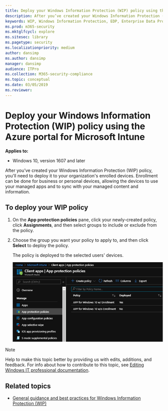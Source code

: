 ```yaml
---
title: Deploy your Windows Information Protection (WIP) policy using the Azure portal for Microsoft Intune (Windows 10)
description: After you’ve created your Windows Information Protection (WIP) policy, you'll need to deploy it to your organization's enrolled devices.
keywords: WIP, Windows Information Protection, EDP, Enterprise Data Protection, Intune
ms.prod: m365-security
ms.mktglfcycl: explore
ms.sitesec: library
ms.pagetype: security
ms.localizationpriority: medium
author: dansimp
ms.author: dansimp
manager: dansimp
audience: ITPro
ms.collection: M365-security-compliance
ms.topic: conceptual
ms.date: 03/05/2019
ms.reviewer: 
---
```


# Deploy your Windows Information Protection (WIP) policy using the Azure portal for Microsoft Intune

**Applies to:**

- Windows 10, version 1607 and later

After you’ve created your Windows Information Protection (WIP) policy, you'll need to deploy it to your organization's enrolled devices. Enrollment can be done for business or personal devices, allowing the devices to use your managed apps and to sync with your managed content and information.

## To deploy your WIP policy

1. On the **App protection policies** pane, click your newly-created policy, click **Assignments**, and then select groups to include or exclude from the policy.

2. Choose the group you want your policy to apply to, and then click **Select** to deploy the policy.

   The policy is deployed to the selected users' devices.

   ![Microsoft Intune: Pick your user groups that should get the policy when it's deployed.](images/wip-azure-add-user-groups.png)


>[!NOTE]
>Help to make this topic better by providing us with edits, additions, and feedback. For info about how to contribute to this topic, see [Editing Windows IT professional documentation](https://github.com/Microsoft/windows-itpro-docs/blob/master/CONTRIBUTING.md).

## Related topics

- [General guidance and best practices for Windows Information Protection (WIP)](guidance-and-best-practices-wip.md)
